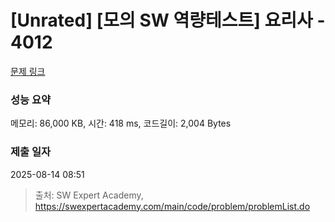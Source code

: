 # [Unrated] [모의 SW 역량테스트] 요리사 - 4012 

[문제 링크](https://swexpertacademy.com/main/code/problem/problemDetail.do?contestProbId=AWIeUtVakTMDFAVH) 

### 성능 요약

메모리: 86,000 KB, 시간: 418 ms, 코드길이: 2,004 Bytes

### 제출 일자

2025-08-14 08:51



> 출처: SW Expert Academy, https://swexpertacademy.com/main/code/problem/problemList.do